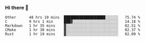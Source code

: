 ### Hi there 👋

<!--
**WShiBin/WShiBin** is a ✨ _special_ ✨ repository because its `README.md` (this file) appears on your GitHub profile.

Here are some ideas to get you started:

- 🔭 I’m currently working on ...
- 🌱 I’m currently learning ...
- 👯 I’m looking to collaborate on ...
- 🤔 I’m looking for help with ...
- 💬 Ask me about ...
- 📫 How to reach me: ...
- 😄 Pronouns: ...
- ⚡ Fun fact: ...
-->

<!--START_SECTION:waka-->
```text
Other      48 hrs 10 mins  ███████████████████░░░░░░   75.74 % 
C          9 hrs 1 min     ███▓░░░░░░░░░░░░░░░░░░░░░   14.18 % 
Markdown   1 hr 35 mins    ▓░░░░░░░░░░░░░░░░░░░░░░░░   02.51 % 
CMake      1 hr 30 mins    ▓░░░░░░░░░░░░░░░░░░░░░░░░   02.37 % 
Rust       1 hr 19 mins    ▓░░░░░░░░░░░░░░░░░░░░░░░░   02.09 % 
```
<!--END_SECTION:waka-->

